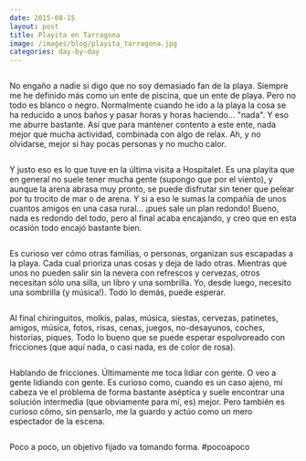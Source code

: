 ```yaml
---
date: 2015-08-15
layout: post
title: Playita en Tarragona
image: /images/blog/playita_tarragona.jpg
categories: day-by-day
---
```

<pre></pre>
No engaño a nadie si digo que no soy demasiado fan de la playa. Siempre me he definido más como un ente de piscina, que un ente de playa. Pero no todo es blanco o negro. Normalmente cuando he ido a la playa la cosa se ha reducido a unos baños y pasar horas y horas haciendo… "nada". Y eso me aburre bastante. Así que para mantener contento a este ente, nada mejor que mucha actividad, combinada con algo de relax. Ah, y no olvidarse, mejor si hay pocas personas y no mucho calor.
<pre></pre>
Y justo eso es lo que tuve en la última visita a Hospitalet. Es una playita que en general no suele tener mucha gente (supongo que por el viento), y aunque la arena abrasa muy pronto, se puede disfrutar sin tener que pelear por tu trocito de mar o de arena. Y si a eso le sumas la compañía de unos cuantos amigos en una casa rural… ¡pues sale un plan redondo! Bueno, nada es redondo del todo, pero al final acaba encajando, y creo que en esta ocasión todo encajó bastante bien.
<pre></pre>
Es curioso ver cómo otras familias, o personas, organizan sus escapadas a la playa. Cada cual prioriza unas cosas y deja de lado otras. Mientras que unos no pueden salir sin la nevera con refrescos y cervezas, otros necesitan sólo una silla, un libro y una sombrilla. Yo, desde luego, necesito una sombrilla (y música!). Todo lo demás, puede esperar.
<pre></pre>
Al final chiringuitos, molkis, palas, música, siestas, cervezas, patinetes, amigos, música, fotos, risas, cenas, juegos, no-desayunos, coches, historias, piques. Todo lo bueno que se puede esperar espolvoreado con fricciones (que aquí nada, o casi nada, es de color de rosa).
<pre></pre>
Hablando de fricciones. Últimamente me toca lidiar con gente. O veo a gente lidiando con gente. Es curioso como, cuando es un caso ajeno, mi cabeza ve el problema de forma bastante aséptica y suele encontrar una solución intermedia (que obviamente para mí, es) mejor. Pero también es curioso cómo, sin pensarlo, me la guardo y actúo como un mero espectador de la escena.
<pre></pre>
Poco a poco, un objetivo fijado va tomando forma. #pocoapoco
